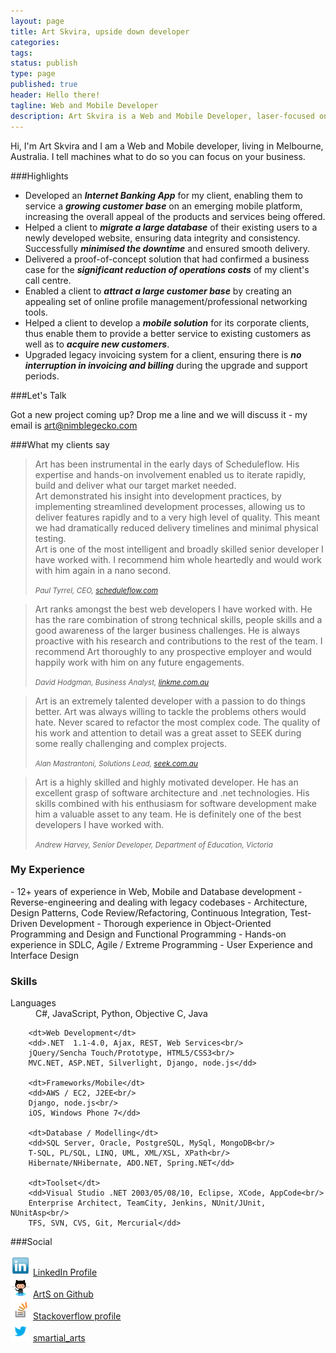 ```yaml
---
layout: page
title: Art Skvira, upside down developer
categories:
tags:
status: publish
type: page
published: true
header: Hello there!
tagline: Web and Mobile Developer
description: Art Skvira is a Web and Mobile Developer, laser-focused on delivering lasting business solutions that add value, help to bring revenue, cut costs, expand customer base and solve pressing problems.
---
```


Hi, I'm Art Skvira and I am a Web and Mobile developer, living in Melbourne, Australia.
I tell machines what to do so you can focus on your business.

###Highlights

* Developed an **_Internet Banking App_** for my client, enabling
them to service a _**growing customer base**_ on an emerging mobile platform, 
increasing the overall appeal of the products and services being offered.
* Helped a client to _**migrate a large database**_ of their existing users to a
newly developed website, ensuring data integrity and consistency. Successfully 
_**minimised the downtime**_ and ensured smooth delivery.
* Delivered a proof-of-concept solution that had confirmed a business case for 
the _**significant reduction of operations costs**_ of my client's call centre.
* Enabled a client to _**attract a large customer base**_ by creating an appealing
set of online profile management/professional networking tools.
* Helped a client to develop a _**mobile solution**_ for its corporate clients,
thus enable them to provide a better service to existing customers as well 
as to _**acquire new customers**_.
* Upgraded legacy invoicing system for a client, ensuring there is _**no
interruption in invoicing and billing**_ during the upgrade and support periods.

###Let's Talk

Got a new project coming up? Drop me a line and we will discuss it - my email is <a href="mailto:art@nimblegecko.com" data-ga-category="Links" data-ga-action="Contact" data-ga-label="email">art@nimblegecko.com</a>
<!--or simply click "Contact me" button.
<div style="display: none;" id="divContact">
    <div id="wufoo-z7x3p9">
        Fill out my <a href="http://nimblegecko.wufoo.com/forms/z7x3p9">online form</a>.
    </div>
    <script type="text/javascript">var z7x3p9;(function(d, t) {
    var s = d.createElement(t), options = {
    'userName':'nimblegecko', 
    'formHash':'z7x3p9', 
    'autoResize':true,
    'height':'497',
    'async':true,
    'header':'show'};
    s.src = ('https:' == d.location.protocol ? 'https://' : 'http://') + 'wufoo.com/scripts/embed/form.js';
    s.onload = s.onreadystatechange = function() {
    var rs = this.readyState; if (rs) if (rs != 'complete') if (rs != 'loaded') return;
    try { z7x3p9 = new WufooForm();z7x3p9.initialize(options);z7x3p9.display(); } catch (e) {}};
    var scr = d.getElementsByTagName(t)[0], par = scr.parentNode; par.insertBefore(s, scr);
    })(document, 'script');</script>
</div>
<a id="btnContact" class="btn btn-primary btn-large btn-block" 
    data-ga-category="Links" data-ga-action="Contact" data-ga-label="Contact Form"
    href="#divContact">Contact me</a>
<script>
    (function($) {
        $('#btnContact').fancybox({
            width: '70%',
            height: '60%',
            minWidth: 600,
            openEffect: 'elastic',
            closeEffect: 'elastic'
        })
    })(jQuery)
</script-->

###What my clients say
<blockquote>
    <p>
    Art has been instrumental in the early days of Scheduleflow. His expertise 
    and hands-on involvement enabled us to iterate rapidly, build and deliver 
    what our target market needed.
    <br/>Art demonstrated his insight into development practices, by implementing 
    streamlined development processes, allowing us to deliver features rapidly 
    and to a very high level of quality. This meant we had dramatically reduced 
    delivery timelines and minimal physical testing.
    <br/>
    Art is one of the most intelligent and broadly skilled senior developer I 
    have worked with. I recommend him whole heartedly and would work with him 
    again in a nano second.
    </p>
    <small><cite>Paul Tyrrel, CEO, <a target="_blank" href="http://scheduleflow.com">scheduleflow.com</a></cite></small>
</blockquote>
<blockquote>
    <p>
    Art ranks amongst the best web developers I have worked with. He has the rare combination
    of strong technical skills, people skills and a good awareness of the larger business challenges.
    He is always proactive with his research and contributions to the rest of the team. I recommend
    Art thoroughly to any prospective employer and would happily work with him on any future engagements.
    </p>
    <small><cite>David Hodgman, Business Analyst, <a target="_blank" href="http://linkme.com.au">linkme.com.au</a></cite></small>
</blockquote>
<blockquote>
    <p>
    Art is an extremely talented developer with a passion to do things better. Art was always willing to tackle the 
    problems others would hate. Never scared to refactor the most complex code.
    The quality of his work and attention to detail was a great asset to SEEK during some really challenging and complex projects.
    </p>
    <small><cite>Alan Mastrantoni, Solutions Lead, <a target="_blank" href="http://www.seek.com.au">seek.com.au</a></cite></small>
</blockquote>
<blockquote>
    <p>
    Art is a highly skilled and highly motivated developer. He has an excellent grasp of software architecture and .net technologies.
    His skills combined with his enthusiasm for software development make him a valuable asset to any team.
    He is definitely one of the best developers I have worked with.
    </p>
    <small id="contact"><cite>Andrew Harvey, Senior Developer, Department of Education, Victoria</cite></small>
</blockquote>


<h3>My Experience</h3>
<div class="summary" markdown="1">
- 12+ years of experience in Web, Mobile and Database development
- Reverse-engineering and dealing with legacy codebases
- Architecture, Design Patterns, Code Review/Refactoring, Continuous Integration, Test-Driven Development
- Thorough experience in Object-Oriented Programming and Design and Functional Programming
- Hands-on experience in SDLC, Agile / Extreme Programming
- User Experience and Interface Design
</div>

<h3>Skills</h3>

<dl class="skills">
        <dt>Languages</dt>
        <dd>C#, JavaScript, Python, Objective C, Java</dd>

        <dt>Web Development</dt>
        <dd>.NET  1.1-4.0, Ajax, REST, Web Services<br/>
        jQuery/Sencha Touch/Prototype, HTML5/CSS3<br/>
        MVC.NET, ASP.NET, Silverlight, Django, node.js</dd>

        <dt>Frameworks/Mobile</dt>
        <dd>AWS / EC2, J2EE<br/>
        Django, node.js<br/>
        iOS, Windows Phone 7</dd>

        <dt>Database / Modelling</dt>
        <dd>SQL Server, Oracle, PostgreSQL, MySql, MongoDB<br/>
        T-SQL, PL/SQL, LINQ, UML, XML/XSL, XPath<br/>
        Hibernate/NHibernate, ADO.NET, Spring.NET</dd>

        <dt>Toolset</dt>
        <dd>Visual Studio .NET 2003/05/08/10, Eclipse, XCode, AppCode<br/>
        Enterprise Architect, TeamCity, Jenkins, NUnit/JUnit, NUnitAsp<br/>
        TFS, SVN, CVS, Git, Mercurial</dd>
</dl>

###Social

<div class="row">
    <div class="span3">
        <img src="/img/linkedin.jpg" alt="linkedin" height="32" width="32" />
        <a target="_blank" href="http://au.linkedin.com/in/skvira/">LinkedIn Profile</a>
    </div>
</div>
<div class="row">
    <div class="span3">
        <img src="/img/github.png" alt="Github"/>
        <a target="_blank" href="https://github.com/ArtS">ArtS on Github</a>
    </div>
</div>
<div class="row">
    <div class="span3">
        <img src="/img/stackoverflow.png" width="32" height="32" alt="Stackoverflow"/>
        <a target="_blank" href="http://stackoverflow.com/users/62194/art">Stackoverflow profile</a>
    </div>
</div>
<div class="row">
    <div class="span3">
        <img src="/img/twitter.png" width="32" height="32" alt="Twitter"/>
        <a target="_blank" href="http://twitter.com/smartial_arts">smartial_arts</a>
    </div>
</div>

